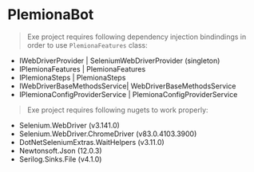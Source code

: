 # PlemionaBot

> Exe project requires following dependency injection bindindings in order to use `PlemionaFeatures` class:
- IWebDriverProvider | SeleniumWebDriverProvider (singleton)
- IPlemionaFeatures | PlemionaFeatures
- IPlemionaSteps | PlemionaSteps
- IWebDriverBaseMethodsService| WebDriverBaseMethodsService
- IPlemionaConfigProviderService | PlemionaConfigProviderService

> Exe project requires following nugets to work properly:
- Selenium.WebDriver (v3.141.0)
- Selenium.WebDriver.ChromeDriver (v83.0.4103.3900)
- DotNetSeleniumExtras.WaitHelpers (v3.11.0)
- Newtonsoft.Json (12.0.3)
- Serilog.Sinks.File (v4.1.0)
